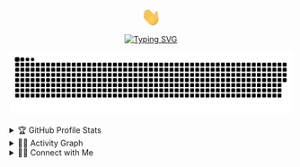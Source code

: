 <div align="center">
  <img align="center" width="35" src="https://github.com/vn-aj-vngrd/vn-aj-vngrd/blob/main/assets/waving.gif" />
  
[![Typing SVG](https://readme-typing-svg.herokuapp.com?font=Consolas&color=FFFFFF&center=true&vCenter=true&lines=Hello%2C+I'm+AJ+%F0%9F%A4%97;An+aspiring+developer+%F0%9F%A7%91%E2%80%8D%F0%9F%92%BB;and+IT+student+%F0%9F%A7%91%E2%80%8D%F0%9F%8E%93;Feel+free+to+browse+my+repo+%F0%9F%A5%B0)](https://git.io/typing-svg)
  
  <a href="https://vanaj-vanguardia.web.app/">
    <img src="https://github.com/vn-aj-vngrd/vn-aj-vngrd/blob/main/assets/github-user-contribution.svg" alt="snake-contributions" />
  </a>
</div>

<br />

<details> 
  <summary>🏆 GitHub Profile Stats</summary>
  <div>
    <h2 align="center">🏆 GitHub Profile Stats</h2>
      <br/>
        <p align="center">
          <a href="https://github.com/1999AZZAR/">
          <img src="https://github-readme-stats.vercel.app/api/top-langs/?username=vn-aj-vngrd&langs_count=6&theme=gruvbox&layout=compact&hide_border=true" alt="vn-aj-vngrd :: Top Langs" /></a>
        </p>
        <p align="center">
          <a href="https://github.com/vn-aj-vngrd/">
          <img width="49.5%" src="https://github-readme-stats.vercel.app/api?username=vn-aj-vngrd&show_icons=true&theme=gruvbox&hide_border=true" />
          <img width="49.5%" src="https://github-readme-streak-stats.herokuapp.com/?user=vn-aj-vngrd&theme=gruvbox&hide_border=true" />
          </a>
       </p>
     <br>
  </div>    
</details>

<details>
  <summary>🧑‍💻 Activity Graph</summary>
  <br/>
  <h2 align="center">🧑‍💻 Activity Graph</h2>
<a href="https://github.com/ashutosh00710/github-readme-activity-graph"><img alt="vn-aj-vngrd's Activity Graph" src="https://activity-graph.herokuapp.com/graph/?username=vn-aj-vngrd&bg_color=000&color=fff&line=00E676&point=fff&hide_border=true" /></a>
</details>

<details>
  <summary>🙋‍♂️ Connect with Me</summary>
<div>
  <samp>
    <h2 align="center">🙋‍♂️ Connect with Me</h2>
    <p align="center">
      <br/>
      <a href="https://www.linkedin.com/in/van-aj-vanguardia-a0654a223/" target="blank"><img align="center"
         src="https://img.shields.io/badge/linkedin-%231DA1F2.svg?style=for-the-badge&logo=linkedin&logoColor=white"
         alt="linkedin-vanajvanguardia" height="30"/></a>
      <a href="https://www.facebook.com/vn.aj.vngrd" target="blank"><img align="center"
         src="https://img.shields.io/badge/facebook-4267B2.svg?style=for-the-badge&logo=facebook&logoColor=white"
         alt="facebook-vanajvanguardia" height="30"/></a>
      <a href="https://mailto:vanajvanguardia@gmail.com" target="blank"><img align="center"
         src="https://img.shields.io/badge/gmail-EA4335.svg?style=for-the-badge&logo=gmail&logoColor=white"
         alt="gmail-vanajvanguardia" height="30"/></a>
      <a href="https://www.instagram.com/vn.aj.vngrd/?hl=en" target="blank"><img align="center"
         src="https://img.shields.io/badge/instagram-%23E4405F.svg?style=for-the-badge&logo=Instagram&logoColor=white"
         alt="instagram-vanajvanguardia" height="30"/></a>
    </p>
  </samp>
</div>
</details>
